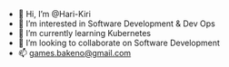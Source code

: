 - 👋 Hi, I’m @Hari-Kiri
- 👀 I’m interested in Software Development & Dev Ops
- 🌱 I’m currently learning Kubernetes
- 💞️ I’m looking to collaborate on Software Development
- 📫 games.bakeno@gmail.com
